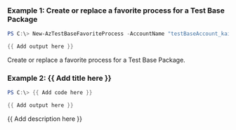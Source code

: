 ### Example 1: Create or replace a favorite process for a Test Base Package
```powershell
PS C:\> New-AzTestBaseFavoriteProcess -AccountName "testBaseAccount_kaifa" -PackageName "package2_kaifa-1.0" -ResourceGroupName "testbase_rg" -ResourceName "favoriteProcess0908_test" 

{{ Add output here }}
```

Create or replace a favorite process for a Test Base Package.

### Example 2: {{ Add title here }}
```powershell
PS C:\> {{ Add code here }}

{{ Add output here }}
```

{{ Add description here }}


